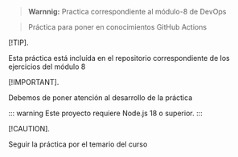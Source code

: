 > **Warnnig:**
Practica correspondiente al módulo-8 de DevOps

> Práctica para poner en conocimientos GitHub Actions

[!TIP].

Esta práctica está incluída en el repositorio correspondiente de los ejercicios del módulo 8

[!IMPORTANT].

Debemos de poner atención al desarrollo de la práctica

::: warning
Este proyecto requiere Node.js 18 o superior.
:::


[!CAUTION].

Seguir la práctica por el temario del curso
